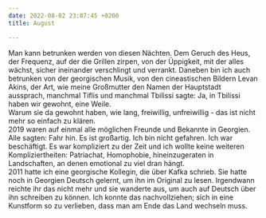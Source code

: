 ```yaml
---
date: 2022-08-02 23:07:45 +0200
title: August

---
```

Man kann betrunken werden von diesen Nächten. Dem Geruch des Heus, der Frequenz, auf der die Grillen zirpen, von der Üppigkeit, mit der alles wächst, sicher ineinander verschlingt und verrankt. Daneben bin ich auch betrunken von der georgischen Musik, von den cineastischen Bildern Levan Akins, der Art, wie meine Großmutter den Namen der Hauptstadt aussprach, manchmal Tiflis und manchmal Tbilissi sagte: Ja, in Tbilissi haben wir gewohnt, eine Weile.  
Warum sie da gewohnt haben, wie lang, freiwillig, unfreiwillig - das ist nicht mehr so einfach zu klären.  
2019 waren auf einmal alle möglichen Freunde und Bekannte in Georgien. Alle sagten: Fahr hin. Es ist großartig. Ich bin nicht gefahren. Ich war beschäftigt. Es war kompliziert zu der Zeit und ich wollte keine weiteren Kompliziertheiten: Patriachat, Homophobie, hineinzugeraten in Landschaften, an denen emotional zu viel dran hängt.   
2011 hatte ich eine georgische Kollegin, die über Kafka schrieb. Sie hatte noch in Georgien Deutsch gelernt, um ihn im Original zu lesen. Irgendwann reichte ihr das nicht mehr und sie wanderte aus, um auch auf Deutsch über ihn schreiben zu können. Ich konnte das nachvollziehen; sich in eine Kunstform so zu verlieben, dass man am Ende das Land wechseln muss.